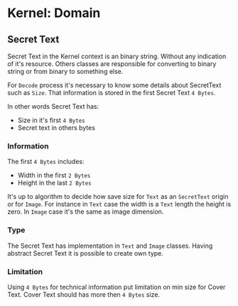 Kernel: Domain
==============

Secret Text
-----------
Secret Text in the Kernel context is an binary string. Without any indication of it's resource.
Others classes are responsible for converting to binary string or from binary to something else.
 
For ``Decode`` process it's necessary to know some details about SecretText such as ``Size``.
That information is stored in the first Secret Text ``4 Bytes``.

In other words Secret Text has:

* Size in it's first ``4 Bytes``
* Secret text in others bytes

### Information
The first ``4 Bytes`` includes:

* Width in the first ``2 Bytes``
* Height in the last ``2 Bytes``

It's up to algorithm to decide how save size for ``Text`` as an ``SecretText`` origin or for ``Image``.
For instance in ``Text`` case the width is a ``Text`` length the height is zero. In ``Image`` case it's the same as image dimension.

### Type
The Secret Text has implementation in ``Text`` and ``Image`` classes.
Having abstract Secret Text it is possible to create own type. 

### Limitation
Using ``4 Bytes`` for technical information put limitation on min size for Cover Text. 
Cover Text should has more then ``4 Bytes`` size.
